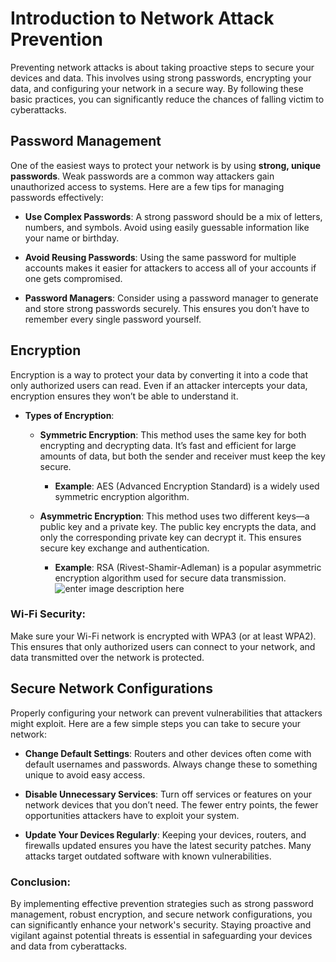 # **Introduction to Network Attack Prevention**

Preventing network attacks is about taking proactive steps to secure your devices and data. This involves using strong passwords, encrypting your data, and configuring your network in a secure way. By following these basic practices, you can significantly reduce the chances of falling victim to cyberattacks.

## **Password Management**

One of the easiest ways to protect your network is by using **strong, unique passwords**. Weak passwords are a common way attackers gain unauthorized access to systems. Here are a few tips for managing passwords effectively:

-   **Use Complex Passwords**: A strong password should be a mix of letters, numbers, and symbols. Avoid using easily guessable information like your name or birthday.
    
-   **Avoid Reusing Passwords**: Using the same password for multiple accounts makes it easier for attackers to access all of your accounts if one gets compromised.
    
-   **Password Managers**: Consider using a password manager to generate and store strong passwords securely. This ensures you don’t have to remember every single password yourself.
    

## **Encryption**

Encryption is a way to protect your data by converting it into a code that only authorized users can read. Even if an attacker intercepts your data, encryption ensures they won’t be able to understand it.

- **Types of Encryption**:
    
    -   **Symmetric Encryption**: This method uses the same key for both encrypting and decrypting data. It’s fast and efficient for large amounts of data, but both the sender and receiver must keep the key secure.
        
        -   **Example**: AES (Advanced Encryption Standard) is a widely used symmetric encryption algorithm.
            
    -   **Asymmetric Encryption**: This method uses two different keys—a public key and a private key. The public key encrypts the data, and only the corresponding private key can decrypt it. This ensures secure key exchange and authentication.
        
        -   **Example**: RSA (Rivest-Shamir-Adleman) is a popular asymmetric encryption algorithm used for secure data transmission.
       ![enter image description here](https://yqintl.alicdn.com/42aa7719bff0720a81c89e1b9b2136856db2656b.png)
            
###  **Wi-Fi Security**: 
Make sure your Wi-Fi network is encrypted with WPA3 (or at least WPA2). This ensures that only authorized users can connect to your network, and data transmitted over the network is protected.
    

## **Secure Network Configurations**

Properly configuring your network can prevent vulnerabilities that attackers might exploit. Here are a few simple steps you can take to secure your network:

-   **Change Default Settings**: Routers and other devices often come with default usernames and passwords. Always change these to something unique to avoid easy access.
    
-   **Disable Unnecessary Services**: Turn off services or features on your network devices that you don’t need. The fewer entry points, the fewer opportunities attackers have to exploit your system.
    
-   **Update Your Devices Regularly**: Keeping your devices, routers, and firewalls updated ensures you have the latest security patches. Many attacks target outdated software with known vulnerabilities.
    

### **Conclusion:**

By implementing effective prevention strategies such as strong password management, robust encryption, and secure network configurations, you can significantly enhance your network's security. Staying proactive and vigilant against potential threats is essential in safeguarding your devices and data from cyberattacks.
<!--stackedit_data:
eyJoaXN0b3J5IjpbODM2NDI2MjQ4LDEzMjcxMjgyOThdfQ==
-->